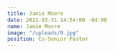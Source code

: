 ```yaml
---
title: Jamie Moore
date: 2021-03-31 14:54:00 -04:00
name: Jamie Moore
image: "/uploads/0.jpg"
position: Co-Senior Pastor
---
```



